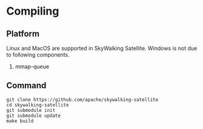 # Compiling

## Platform
Linux and MacOS are supported in SkyWalking Satellite. Windows is not due to following components. 

1. mmap-queue

## Command
```shell script
git clone https://github.com/apache/skywalking-satellite
cd skywalking-satellite
git submodule init
git submodule update
make build
```